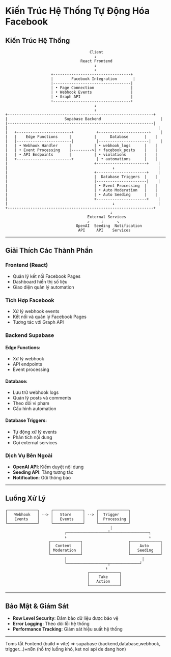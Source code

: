# Kiến Trúc Hệ Thống Tự Động Hóa Facebook


## Kiến Trúc Hệ Thống
```
                                     Client
                                       ↓
                                 React Frontend
                                       ↓
                                       ↓
                    +----------------------------------+
                    |        Facebook Integration       |
                    |----------------------------------|
                    | • Page Connection                |
                    | • Webhook Events                 |
                    | • Graph API                      |
                    +----------------------------------+
                                       ↓
                                       ↓
+----------------------------------------------------------------+
|                         Supabase Backend                          |
|----------------------------------------------------------------|
|                                                                  |
|   +------------------------+          +----------------------+    |
|   |    Edge Functions     |          |      Database       |    |
|   |------------------------|          |----------------------|    |
|   | • Webhook Handler     |          | • webhook_logs      |    |
|   | • Event Processing    |--------->| • facebook_posts    |    |
|   | • API Endpoints       |          | • violations        |    |
|   +------------------------+          | • automations      |    |
|                                      +----------------------+    |
|                                              ↓                   |
|                                      +----------------------+    |
|                                      |  Database Triggers  |    |
|                                      |----------------------|    |
|                                      | • Event Processing  |    |
|                                      | • Auto Moderation   |    |
|                                      | • Auto Seeding      |    |
|                                      +----------------------+    |
|                                              ↓                   |
+----------------------------------------------------------------+
                                              ↓
                                    External Services
                                    ↙     ↓      ↘
                               OpenAI  Seeding  Notification
                                API     API    Services
```

---

## Giải Thích Các Thành Phần

### Frontend (React)
- Quản lý kết nối Facebook Pages
- Dashboard hiển thị số liệu
- Giao diện quản lý automation

### Tích Hợp Facebook
- Xử lý webhook events
- Kết nối và quản lý Facebook Pages
- Tương tác với Graph API

### Backend Supabase

#### Edge Functions:
- Xử lý webhook
- API endpoints
- Event processing

#### Database:
- Lưu trữ webhook logs
- Quản lý posts và comments
- Theo dõi vi phạm
- Cấu hình automation

#### Database Triggers:
- Tự động xử lý events
- Phân tích nội dung
- Gọi external services

### Dịch Vụ Bên Ngoài
- **OpenAI API**: Kiểm duyệt nội dung
- **Seeding API**: Tăng tương tác
- **Notification**: Gửi thông báo

---

## Luồng Xử Lý
```
┌─────────────┐     ┌─────────────┐     ┌─────────────┐
│   Webhook   │ --> │   Store     │ --> │  Trigger    │
│   Events    │     │   Events    │     │  Processing │
└─────────────┘     └─────────────┘     └─────────────┘
                                              │
                          ┌──────────────────┴─────────────────┐
                          ↓                                    ↓
                   ┌─────────────┐                    ┌─────────────┐
                   │  Content    │                    │    Auto     │
                   │ Moderation  │                    │   Seeding   │
                   └─────────────┘                    └─────────────┘
                          │                                 │
                          └──────────────────┬─────────────┘
                                            ↓
                                    ┌─────────────┐
                                    │    Take     │
                                    │   Action    │
                                    └─────────────┘
```

---

## Bảo Mật & Giám Sát
- **Row Level Security**: Đảm bảo dữ liệu được bảo vệ
- **Error Logging**: Theo dõi lỗi hệ thống
- **Performance Tracking**: Giám sát hiệu suất hệ thống

---

Toms tắt
Fontend (build = vite) => supabase (backend,database,webhook, trigger...)+n8n (hỗ trợ luồng khó, ket noi api de dang hon)
